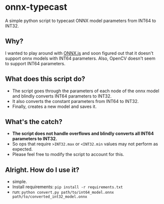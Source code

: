 # onnx-typecast
A simple python script to typecast ONNX model parameters from INT64 to INT32.

## Why?
I wanted to play around with [ONNX.js](https://github.com/microsoft/onnxjs) and soon figured out that it doesn't support onnx models with INT64 parameters. Also, OpenCV doesn't seem to support INT64 parameters.

## What does this script do?
- The script goes through the parameters of each node of the onnx model and blindly converts INT64 parameters to INT32.
- It also converts the constant parameters from INT64 to INT32.
- Finally, creates a new model and saves it.

## What's the catch?
- **The script does not handle overflows and blindly converts all INT64 parameters to INT32.**
- So ops that require `>INT32.max` or `<INT32.min` values may not perform as expected.
- Please feel free to modify the script to account for this.

## Alright. How do I use it?
 - simple.
 - Install requirements: `pip install -r requirements.txt`
 - run: `python convert.py path/to/int64_model.onnx path/to/converted_int32_model.onnx`
